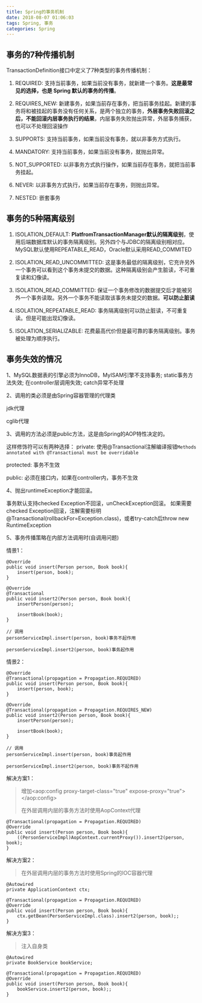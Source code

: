 ```yaml
---
title: Spring的事务机制
date: 2018-08-07 01:06:03
tags: Spring, 事务
categories: Spring
---
```

## 事务的7种传播机制 ##

TransactionDefinition接口中定义了7种类型的事务传播机制：

1. REQUIRED: 支持当前事务，如果当前没有事务，就新建一个事务。**这是最常见的选择，也是 Spring 默认的事务的传播**。

2. REQUIRES_NEW: 新建事务，如果当前存在事务，把当前事务挂起。新建的事务将和被挂起的事务没有任何关系，是两个独立的事务，**外层事务失败回滚之后，不能回滚内层事务执行的结果**，内层事务失败抛出异常，外层事务捕获，也可以不处理回滚操作

3. SUPPORTS: 支持当前事务，如果当前没有事务，就以非事务方式执行。

4. MANDATORY: 支持当前事务，如果当前没有事务，就抛出异常。

5. NOT_SUPPORTED: 以非事务方式执行操作，如果当前存在事务，就把当前事务挂起。

6. NEVER: 以非事务方式执行，如果当前存在事务，则抛出异常。

7. NESTED: 嵌套事务

<!--more -->

## 事务的5种隔离级别 ##

1. ISOLATION_DEFAULT: **PlatfromTransactionManager默认的隔离级别**，使用后端数据库默认的事务隔离级别。另外四个与JDBC的隔离级别相对应。MySQL默认使用REPEATABLE_READ，Oracle默认采用READ_COMMITED

2. ISOLATION_READ_UNCOMMITTED: 这是事务最低的隔离级别，它充许另外一个事务可以看到这个事务未提交的数据。这种隔离级别会产生脏读，不可重复读和幻像读。

3. ISOLATION_READ_COMMITTED: 保证一个事务修改的数据提交后才能被另外一个事务读取。另外一个事务不能读取该事务未提交的数据。**可以防止脏读**

4. ISOLATION_REPEATABLE_READ: 事务隔离级别可以防止脏读，不可重复读。但是可能出现幻像读。

5. ISOLATION_SERIALIZABLE: 花费最高代价但是最可靠的事务隔离级别。事务被处理为顺序执行。

## 事务失效的情况 ##

1、MySQL数据表的引擎必须为InnoDB，MyISAM引擎不支持事务; static事务方法失效; 在controller层调用失效; catch异常不处理

2、调用的类必须是由Spring容器管理的代理类

jdk代理

cglib代理

3、调用的方法必须是public方法，这是由Spring的AOP特性决定的。

这样修饰符可以有两种选择：
private: 使用@Transactional注解编译报错`Methods annotated with @Transactional must be overridable`

protected: 事务不生效

public: 必须在接口内，如果在controller内，事务不生效


4、抛出runtimeException才能回滚。

事务默认支持checked Exception不回滚，unCheckException回滚。
如果需要checked Exception回滚，注解需要标明@Transactional(rollbackFor=Exception.class)，或者try-catch后throw new RuntimeException

5、事务传播策略在内部方法调用时(自调用问题)

情景1：

	@Override
	public void insert(Person person, Book book){
        insert(person, book);
    }

	@Override
    @Transactional
    public void insert2(Person person, Book book){
        insertPerson(person);

        insertBook(book);
    }
	
	// 调用
	personServiceImpl.insert(person, book)事务不起作用

	personServiceImpl.insert2(person, book)事务起作用

情景2：

	@Override
    @Transactional(propagation = Propagation.REQUIRED)
	public void insert(Person person, Book book){
        insert(person, book);
    }

	@Override
    @Transactional(propagation = Propagation.REQUIRES_NEW)
    public void insert2(Person person, Book book){
        insertPerson(person);

        insertBook(book);
    }
	
	// 调用
	personServiceImpl.insert(person, book)事务起作用

	personServiceImpl.insert2(person, book)事务不起作用

解决方案1：

> 增加<aop:config proxy-target-class="true" expose-proxy="true"></aop:config>
> 
> 在外层调用内层的事务方法时使用AopContext代理 
  
	@Transactional(propagation = Propagation.REQUIRED)
    @Override
	public void insert(Person person, Book book){
        ((PersonServiceImpl)AopContext.currentProxy()).insert2(person, book);
    }

解决方案2：

> 在外层调用内层的事务方法时使用Spring的IOC容器代理 
  	
	@Autowired
    private ApplicationContext ctx;

	@Transactional(propagation = Propagation.REQUIRED)
    @Override
	public void insert(Person person, Book book){
        ctx.getBean(PersonServiceImpl.class).insert2(person, book);;
    }

解决方案3：

> 注入自身类
  	
	@Autowired
    private BookService bookService;

	@Transactional(propagation = Propagation.REQUIRED)
    @Override
	public void insert(Person person, Book book){
        bookService.insert2(person, book);;
    }